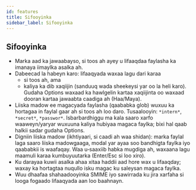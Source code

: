 ```yaml
---
id: features
title: Sifooyinka
sidebar_label: Sifooyinka
---
```


## Sifooyinka

- Marka aad ka jawaabayso, si toos ah ayey u lifaaqdaa faylasha ka imanaya iimaylka asalka ah.
- Dabeecad la habeyn karo: lifaaqyada waxaa lagu dari karaa
  - si toos ah, ama
  - kaliya ka dib xaqiijin (sanduuq wada sheekeysi yar oo la heli karo). Gudaha Options waxaad ka hawlgelin kartaa xaqiijinta oo waxaad dooran kartaa jawaabta caadiga ah (Haa/Maya).
- Liiska madow ee magacyada faylasha (qaababka glob) wuxuu ka hortagaa in faylal gaar ah si toos ah loo daro. Tusaalooyin: `*intern*`, `*secret*`, `*passwor*`.
  Isbarbardhiggu ma kala saaro xarfo waaweyn/yaryar wuxuuna kaliya hubiyaa magaca faylka; bixi hal qaab halkii sadar gudaha Options.
- Digniin liiska madow (ikhtiyaari, si caadi ah waa shidan): marka faylal laga saaro liiska madowgaaga, modal yar ayaa soo bandhigta faylka iyo qaababkii is waafaqay. Waa u‑saaxiib habka mugdiga ah, waxaana lagu maamuli karaa kumbuyuutarka (Enter/Esc si loo xiro).
- Ku darayaa kuwii asalka ahaa xitaa haddii aad hore wax u lifaaqday; waxay ka hortagtaa nuqullo isku magac ku saleysan magaca faylka.
- Wuu dhaafaa shahaadooyinka SMIME iyo sawirrada ku jira xarfaha si looga fogaado lifaaqyada aan loo baahnayn.
